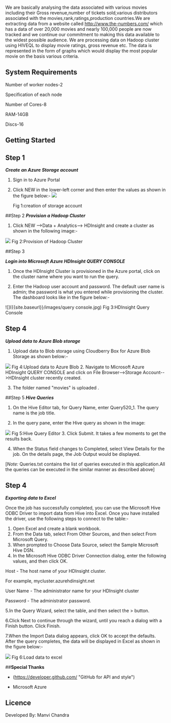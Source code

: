 
We are basically analysing the  data associated with various movies including their Gross revenue,number of tickets sold,various distributors associated with the movies,rank,ratings,production countries.We are extracting data from a website called http://www.the-numbers.com/ which has a data of over 20,000 movies and nearly 100,000 people are now tracked and we continue our commitment to making this data available to the widest possible audience.
We are processing data on Hadoop cluster using HIVEQL to display movie ratings, gross revenue etc.
The data is represented in the form of graphs which would display the most popular movie on the basis various criteria.

## **System Requirements**
Number of worker nodes-2

Specification of each node

Number of Cores-8

RAM-14GB

Discs-16

## **Getting Started**
## Step 1
**_Create an Azure Storage account_**

1. Sign in to Azure Portal

2. Click NEW in the lower-left corner and then enter the values as shown in the figure below:- 
 ![]({{site.baseurl}}/images/storage.jpg)


    Fig 1:creation of storage account

##Step 2
**_Provision a Hadoop Cluster_**

1. Click NEW -->Data + Analytics--> HDInsight and create a cluster as shown in the following image:-

![]({{site.baseurl}}/images/cluster.jpg)
     Fig 2:Provision of Hadoop Cluster
                        
##Step 3

**_Login into Microsoft Azure HDInsight QUERY CONSOLE_**

1. Once the HDInsight Cluster is provisioned in the Azure portal, click on the cluster name where you want to run the query.

2. Enter the Hadoop user account and password. The default user name is admin; the password is what you entered while provisioning the cluster. The dashboard looks like  in the figure below:-

![]({{site.baseurl}}/images/query console.jpg)
    Fig 3:HDInsight Query Console
## Step 4 
**_Upload data to Azure Blob storage_**

1. Upload data to Blob storage using Cloudberry Box for Azure Blob Storage as shown below:-

![]({{site.baseurl}}/images/BLobStorage.jpg)
     Fig 4:Upload data to Azure Blob
2. Navigate to Microsoft Azure HDInsight QUERY CONSOLE and click on 
   File Browser-->Storage Account-->HDInsight cluster recently created.
   
3. The folder named "movies" is uploaded .

##Step 5
_**Hive Queries**_

1. On the Hive Editor tab, for Query Name, enter Query520_1. The query name is the job title. 

2. In the query pane, enter the Hive query as shown in the image:

![]({{site.baseurl}}/images/queryeditor.jpg)
     Fig 5:Hive Query Editor
3. Click Submit. It takes a few moments to get the results back.

4. When the Status field changes to Completed, select View Details for the job. On the details page, the Job Output would be displayed.

[_Note:_ Queries.txt contains the list of queries executed in this application.All the queries can be executed in the similar manner as described above]

## Step 4
**_Exporting data to Excel_**

Once the job has successfully completed, you can use the Microsoft Hive ODBC Driver to import data from Hive into Excel. Once you have installed the driver, use the following steps to connect to the table:-

1. Open Excel and create a blank workbook.
2. From the Data tab, select From Other Sources, and then select From Microsoft Query.
3. When prompted to Choose Data Source, select the Sample Microsoft Hive DSN.
4. In the Microsoft Hive ODBC Driver Connection dialog, enter the following values, and then click OK.

Host - The host name of your HDInsight cluster.

For example, mycluster.azurehdinsight.net

User Name - The administrator name for your HDInsight cluster

Password - The administrator password.

5.In the Query Wizard, select the  table, and then select the > button.

6.Click Next to continue through the wizard, until you reach a dialog with a Finish button. Click Finish.

7.When the Import Data dialog appears, click OK to accept the defaults. After the query completes, the data will be displayed in Excel as shown in the figure below:-

![]({{site.baseurl}}/images/excel.jpg)
   Fig 6:Load data to excel
   
##**Special Thanks**
- (https://developer.github.com/  "GitHub for  API and style")

- Microsoft Azure

## **Licence**

Developed By:  Manvi Chandra
